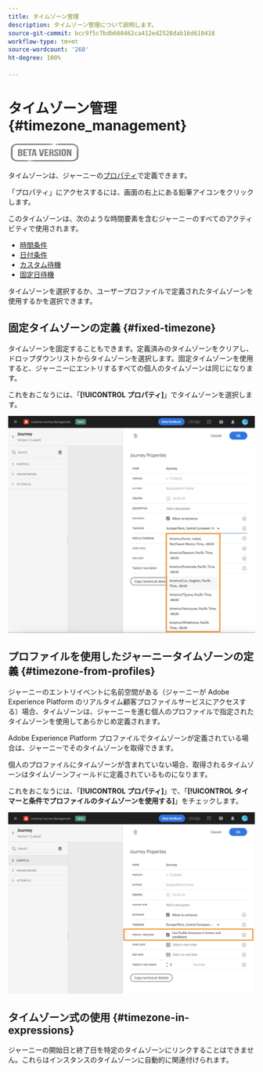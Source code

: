 ```yaml
---
title: タイムゾーン管理
description: タイムゾーン管理について説明します。
source-git-commit: bcc9f5c7bdb660462ca412ed2528dab16d610418
workflow-type: tm+mt
source-wordcount: '268'
ht-degree: 100%

---
```


# タイムゾーン管理 {#timezone_management}

![](../assets/do-not-localize/badge.png)

タイムゾーンは、ジャーニーの[プロパティ](../building-journeys/journey-gs.md#change-properties)で定義できます。

「プロパティ」にアクセスするには、画面の右上にある鉛筆アイコンをクリックします。

このタイムゾーンは、次のような時間要素を含むジャーニーのすべてのアクティビティで使用されます。

* [時間条件](../building-journeys/condition-activity.md#time_condition)
* [日付条件](../building-journeys/condition-activity.md#date_condition)
* [カスタム待機](../building-journeys/wait-activity.md#custom)
* [固定日待機](../building-journeys/wait-activity.md#fixed_date)

タイムゾーンを選択するか、ユーザープロファイルで定義されたタイムゾーンを使用するかを選択できます。

## 固定タイムゾーンの定義 {#fixed-timezone}

タイムゾーンを固定することもできます。定義済みのタイムゾーンをクリアし、ドロップダウンリストからタイムゾーンを選択します。固定タイムゾーンを使用すると、ジャーニーにエントリするすべての個人のタイムゾーンは同じになります。

これをおこなうには、「**[!UICONTROL プロパティ]**」でタイムゾーンを選択します。

![](../assets/journey72.png)

## プロファイルを使用したジャーニータイムゾーンの定義 {#timezone-from-profiles}

ジャーニーのエントリイベントに名前空間がある（ジャーニーが Adobe Experience Platform のリアルタイム顧客プロファイルサービスにアクセスする）場合、タイムゾーンは、ジャーニーを進む個人のプロファイルで指定されたタイムゾーンを使用してあらかじめ定義されます。

Adobe Experience Platform プロファイルでタイムゾーンが定義されている場合は、ジャーニーでそのタイムゾーンを取得できます。

個人のプロファイルにタイムゾーンが含まれていない場合、取得されるタイムゾーンはタイムゾーンフィールドに定義されているものになります。

これをおこなうには、「**[!UICONTROL プロパティ]**」で、「**[!UICONTROL タイマーと条件でプロファイルのタイムゾーンを使用する]**」をチェックします。

![](../assets/journey73.png)

## タイムゾーン式の使用 {#timezone-in-expressions}

ジャーニーの開始日と終了日を特定のタイムゾーンにリンクすることはできません。これらはインスタンスのタイムゾーンに自動的に関連付けられます。
